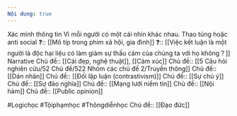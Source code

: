 ```yaml
---
Nội dung: true
---
```


Xác minh thông tin
Vì mỗi người có một cái nhìn khác nhau. Thao túng hoặc anti social
❓:: [[Mô típ trong phim xã hội, gia đình]] 
❓:: [[Việc kết luận là một người là độc hại liệu có làm giảm sự thấu cảm của chúng ta với họ không？]] 
Narrative
Chủ đề:: [[Cái đẹp, nghệ thuật]], [[Cảm xúc]]
Chủ đề:: [[5 Câu hỏi nghiên cứu/52 Chủ đề/522 Nhóm các chủ đề 2/Truyền thông]]
Chủ đề:: [[Dán nhãn]] 
Chủ đề:: [[Đối lập luận (contrastivism)]]
Chủ đề:: [[Sự chú ý]]
Chủ đề:: [[Sự đảo nghĩa]]
Chủ đề:: [[Mạng lưới niềm tin]]
Chủ đề:: [[Nội hàm]]
Chủ đề:: [[Public opinion]]

#Logichọc
#Tộiphạmhọc
#Thôngdiễnhọc
Chủ đề:: [[Đạo đức]]
